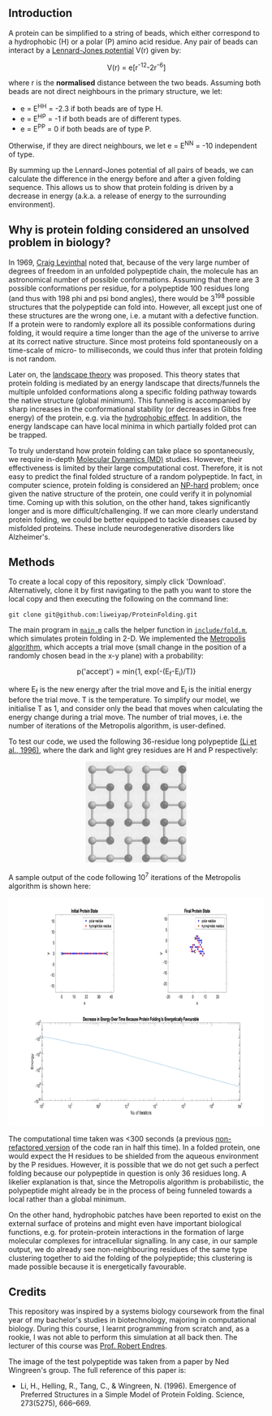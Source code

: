 ## Introduction

A protein can be simplified to a string of beads, which either correspond to a hydrophobic (H) or a polar (P) amino acid residue. Any pair of beads can interact by a [Lennard-Jones potential](https://en.wikipedia.org/wiki/Lennard-Jones_potential) V(r) given by:

<p align="center">V(r) = e[r<sup>-12</sup>-2r<sup>-6</sup>]</p>

where r is the **normalised** distance between the two beads. Assuming both beads are not direct neighbours in the primary structure, we let:
* e = E<sup>HH</sup> = -2.3 if both beads are of type H.
* e = E<sup>HP</sup> = -1 if both beads are of different types.
* e = E<sup>PP</sup> = 0 if both beads are of type P.

Otherwise, if they are direct neighbours, we let e = E<sup>NN</sup> = -10 independent of type.

By summing up the Lennard-Jones potential of all pairs of beads, we can calculate the difference in the energy before and after a given folding sequence. This allows us to show that protein folding is driven by a decrease in energy (a.k.a. a release of energy to the surrounding environment).

## Why is protein folding considered an unsolved problem in biology?

In 1969, [Craig Levinthal](https://en.wikipedia.org/wiki/Levinthal%27s_paradox) noted that, because of the very large number of degrees of freedom in an unfolded polypeptide chain, the molecule has an astronomical number of possible conformations. Assuming that there are 3 possible conformations per residue, for a polypeptide 100 residues long (and thus with 198 phi and psi bond angles), there would be 3<sup>198</sup> possible structures that the polypeptide can fold into. However, all except just one of these structures are the wrong one, i.e. a mutant with a defective function. If a protein were to randomly explore all its possible conformations during folding, it would require a time longer than the age of the universe to arrive at its correct native structure. Since most proteins fold spontaneously on a time-scale of micro- to milliseconds, we could thus infer that protein folding is not random.

Later on, the [landscape theory](https://en.wikipedia.org/wiki/Folding_funnel) was proposed. This theory states that protein folding is mediated by an energy landscape that directs/funnels the multiple unfolded conformations along a specific folding pathway towards the native structure (global minimum). This funneling is accompanied by sharp increases in the conformational stability (or decreases in Gibbs free energy) of the protein, e.g. via the [hydrophobic effect](https://en.wikipedia.org/wiki/Hydrophobic_effect). In addition, the energy landscape can have local minima in which partially folded prot can be trapped.

To truly understand how protein folding can take place so spontaneously, we require in-depth [Molecular Dynamics (MD)](https://en.wikipedia.org/wiki/Molecular_dynamics) studies. However, their effectiveness is limited by their large computational cost. Therefore, it is not easy to predict the final folded structure of a random polypeptide. In fact, in computer science, protein folding is considered an [NP-hard](https://ieeexplore.ieee.org/document/6965037) problem; once given the native structure of the protein, one could verify it in polynomial time. Coming up with this solution, on the other hand, takes significantly longer and is more difficult/challenging. If we can more clearly understand protein folding, we could be better equipped to tackle diseases caused by misfolded proteins. These include neurodegenerative disorders like Alzheimer's.

## Methods

To create a local copy of this repository, simply click 'Download'. Alternatively, clone it by first navigating to the path you want to store the local copy and then executing the following on the command line:
```
git clone git@github.com:liweiyap/ProteinFolding.git
```

The main program in [`main.m`](https://github.com/liweiyap/ProteinFolding/blob/master/main.m) calls the helper function in [`include/fold.m`](https://github.com/liweiyap/ProteinFolding/blob/master/include/fold.m), which simulates protein folding in 2-D. We implemented the [Metropolis algorithm](https://github.com/liweiyap/ProteinFolding/blob/master/include/metropolis.m), which accepts a trial move (small change in the position of a randomly chosen bead in the x-y plane) with a probability:

<p align="center">p('accept') = min{1, exp(-(E<sub>f</sub>-E<sub>i</sub>)/T)}</p>

where E<sub>f</sub> is the new energy after the trial move and E<sub>i</sub> is the initial energy before the trial move. T is the temperature. To simplify our model, we initialise T as 1, and consider only the bead that moves when calculating the energy change during a trial move. The number of trial moves, i.e. the number of iterations of the Metropolis algorithm, is user-defined.

To test our code, we used the following 36-residue long polypeptide [(Li et al., 1996)](https://science.sciencemag.org/content/273/5275/666.long), where the dark and light grey residues are H and P respectively:

<p align="center">
  <img width="200" height="200" src="test_polypeptide.png">
</p>

A sample output of the code following 10<sup>7</sup> iterations of the Metropolis algorithm is shown here:

<p align="center">
  <img height="450" src="sample_output_with_ten_million_steps.png">
</p>

The computational time taken was <300 seconds (a previous [non-refactored version](https://github.com/liweiyap/ProteinFolding/commit/d70dad#diff-8e4eefd2147cccf00633cf279453331a) of the code ran in half this time). In a folded protein, one would expect the H residues to be shielded from the aqueous environment by the P residues. However, it is possible that we do not get such a perfect folding because our polypeptide in question is only 36 residues long. A likelier explanation is that, since the Metropolis algorithm is probabilistic, the polypeptide might already be in the process of being funneled towards a local rather than a global minimum.

On the other hand, hydrophobic patches have been reported to exist on the external surface of proteins and might even have important biological functions, e.g. for protein-protein interactions in the formation of large molecular complexes for intracellular signalling. In any case, in our sample output, we do already see non-neighbouring residues of the same type clustering together to aid the folding of the polypeptide; this clustering is made possible because it is energetically favourable.

## Credits

This repository was inspired by a systems biology coursework from the final year of my bachelor's studies in biotechnology, majoring in computational biology. During this course, I learnt programming from scratch and, as a rookie, I was not able to perform this simulation at all back then. The lecturer of this course was [Prof. Robert Endres](https://rgendres3.wixsite.com/biologicalphysics).

The image of the test polypeptide was taken from a paper by Ned Wingreen's group. The full reference of this paper is:
* Li, H., Helling, R., Tang, C., & Wingreen, N. (1996). Emergence of Preferred Structures in a Simple Model of Protein Folding. Science, 273(5275), 666–669.
